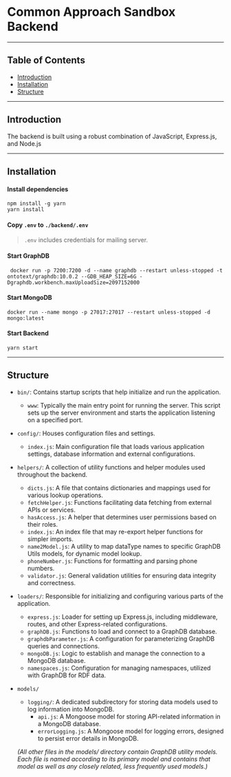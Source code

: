 
# Common Approach Sandbox Backend
---
## Table of Contents
- [Introduction](#introduction)
- [Installation](#installation)
- [Structure](#structure)
---
## Introduction
The backend is built using a robust combination of JavaScript, Express.js, and Node.js

---

## Installation
#### Install dependencies
```shell
npm install -g yarn
yarn install
```

#### Copy `.env` to `./backend/.env`
> `.env` includes credentials for mailing server.

#### Start GraphDB
```shell
 docker run -p 7200:7200 -d --name graphdb --restart unless-stopped -t ontotext/graphdb:10.0.2 --GDB_HEAP_SIZE=6G -Dgraphdb.workbench.maxUploadSize=2097152000
```

#### Start MongoDB
```shell
docker run --name mongo -p 27017:27017 --restart unless-stopped -d mongo:latest
```

#### Start Backend
```shell
yarn start
```
---

## Structure

- `bin/`: Contains startup scripts that help initialize and run the application.
  - `www`: Typically the main entry point for running the server. This script sets up the server environment and starts the application listening on a specified port.

- `config/`: Houses configuration files and settings.
  - `index.js`: Main configuration file that loads various application settings, database information and external configurations.

- `helpers/`: A collection of utility functions and helper modules used throughout the backend.
  - `dicts.js`: A file that contains dictionaries and mappings used for various lookup operations.
  - `fetchHelper.js`: Functions facilitating data fetching from external APIs or services.
  - `hasAccess.js`: A helper that determines user permissions based on their roles.
  - `index.js`: An index file that may re-export helper functions for simpler imports.
  - `name2Model.js`: A utility to map dataType names to specific GraphDB Utils models, for dynamic model lookup.
  - `phoneNumber.js`: Functions for formatting and parsing phone numbers.
  - `validator.js`: General validation utilities for ensuring data integrity and correctness.

- `loaders/`: Responsible for initializing and configuring various parts of the application.
  - `express.js`: Loader for setting up Express.js, including middleware, routes, and other Express-related configurations.
  - `graphDB.js`: Functions to load and connect to a GraphDB database.
  - `graphdbParameter.js`: A configuration for parameterizing GraphDB queries and connections.
  - `mongoDB.js`: Logic to establish and manage the connection to a MongoDB database.
  - `namespaces.js`: Configuration for managing namespaces, utilized with GraphDB for RDF data.

- `models/`
  - `logging/`: A dedicated subdirectory for storing data models used to log information into MongoDB.
    - `api.js`: A Mongoose model for storing API-related information in a MongoDB database.
    - `errorLogging.js`: A Mongoose model for logging errors, designed to persist error details in MongoDB.

  *(All other files in the models/ directory contain GraphDB utility models. Each file is named according to its primary model and contains that model as well as any closely related, less frequently used models.)*


